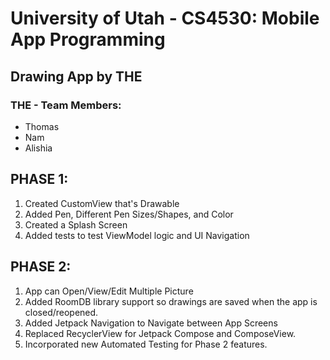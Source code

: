 # University of Utah - CS4530: Mobile App Programming

## Drawing App by THE

### THE - Team Members:
- Thomas
- Nam
- Alishia

## PHASE 1:
1. Created CustomView that's Drawable
2. Added Pen, Different Pen Sizes/Shapes, and Color
3. Created a Splash Screen
4. Added tests to test ViewModel logic and UI Navigation

## PHASE 2:
1. App can Open/View/Edit Multiple Picture
2. Added RoomDB library support so drawings are saved when the app is closed/reopened.
3. Added Jetpack Navigation to Navigate between App Screens
4. Replaced RecyclerView for Jetpack Compose and ComposeView. 
5. Incorporated new Automated Testing for Phase 2 features.
